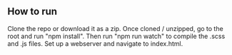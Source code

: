 <h2>How to run</h2>
<p>
    Clone the repo or download it as a zip. Once cloned / unzipped, go to the root and run "npm install". Then run "npm run watch" to compile the .scss and .js files.
    Set up a webserver and navigate to index.html.
</p>
